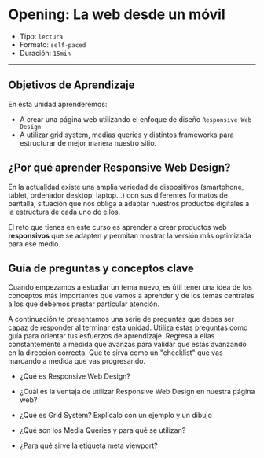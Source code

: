 # Opening: La web desde un móvil

- Tipo: `lectura`
- Formato: `self-paced`
- Duración: `15min`

***

## Objetivos de Aprendizaje

En esta unidad aprenderemos:

- A crear una página web utilizando el enfoque de diseño `Responsive Web Design`
- A utilizar grid system, medias queries y distintos frameworks para
  estructurar de mejor manera nuestro sitio.

## ¿Por qué aprender Responsive Web Design?

En la actualidad existe una amplia variedad de dispositivos (smartphone,
tablet, ordenador desktop, laptop...) con sus diferentes formatos de pantalla,
situación que nos obliga a adaptar nuestros productos digitales a la estructura
de cada uno de ellos.

El reto que tienes en este curso es aprender a crear productos web
**responsivos** que se adapten y permitan mostrar la versión más optimizada
para ese medio.

## Guía de preguntas y conceptos clave

Cuando empezamos a estudiar un tema nuevo, es útil tener una idea de los
conceptos más importantes que vamos a aprender y de los temas centrales
a los que debemos prestar particular atención.

A continuación te presentamos una serie de preguntas que debes ser capaz de
responder al terminar esta unidad. Utiliza estas preguntas como guía para
orientar tus esfuerzos de aprendizaje. Regresa a ellas constantemente a
medida que avanzas para validar que estás avanzando en la dirección correcta.
Que te sirva como un "checklist" que vas marcando a medida que vas progresando.

- ¿Qué es Responsive Web Design?

- ¿Cuál es la ventaja de utilizar Responsive Web Design en nuestra página web?

- ¿Qué es Grid System? Explícalo con un ejemplo y un dibujo

- ¿Qué son los Media Queries y para qué se utilizan?

- ¿Para qué sirve la etiqueta meta viewport?
